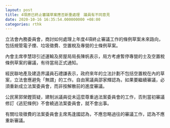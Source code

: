 ```yaml
---
layout: post
title: 4項原已終止審議草案應否新重處理　議員有不同意見
date: 2020-10-16 16:35:54.000000000 +08:00
categories: rthk
---
```


立法會內務委員會，商討如何處理上年度4項終止審議工作的條例草案未來路向，包括規管電子煙、垃圾徵費、空置稅及專營的士條例草案。

內會主席李慧琼引述運輸及房屋局局長陳帆表示，局方考慮暫停專營的士及空置稅條例草案的審議，有待當局正式通知。

經民聯地產及建造界議員石禮謙表示，政府來年的立法計劃不包括空置稅在內的草案，立法會應避免「無謂」的工作。自由黨議員邵家輝認為，如果要繼續審議，必須重新成立法案委員會，而非按解散前的進度審議。

公民黨郭榮鏗質疑，建制派議員從未這麼尊重過法案委員會的工作，否則當初審議修訂《逃犯條例》不會繞過法案委員會，就不會出事。

有關垃圾徵費的法案委員會主席馬逢國認為，不應忽略過往的審議工作，認為不應重新審議。
